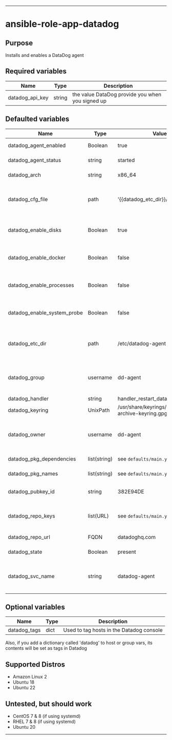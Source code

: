 ----
# ansible-role-app-datadog

## Purpose
Installs and enables a DataDog agent

## Required variables
| Name | Type | Description |
| ---- | ---- | ----------- |
| datadog_api_key | string | the value DataDog provide you when you signed up |

## Defaulted variables
| Name | Type | Value | Description |
| ---- | ---- |----- | ----------- |
| datadog_agent_enabled | Boolean | true | passed to systemd |
| datadog_agent_status | string | started | passed to systemd |
| datadog_arch | string | x86_64 | i386 is not supported |
| datadog_cfg_file | path | '{{datadog_etc_dir}}/datadog.yaml' | would only change if Datadog changed things |
| datadog_enable_disks | Boolean | true | choose whether to monitor disk usage |
| datadog_enable_docker | Boolean | false | choose whether to monitor Docker |
| datadog_enable_processes | Boolean | false | choose whether to monitor processes |
| datadog_enable_system_probe | Boolean | false | choose whether to monitor system |
| datadog_etc_dir | path | /etc/datadog-agent | would only change if Datadog changed things |
| datadog_group | username | dd-agent | would only change if Datadog changed things |
| datadog_handler | string | handler_restart_datadog | |
| datadog_keyring | UnixPath | /usr/share/keyrings/datadog-archive-keyring.gpg ||
| datadog_owner | username | dd-agent | would only change if Datadog changed things |
| datadog_pkg_dependencies | list(string) | see `defaults/main.yml` | things DD depends on |
| datadog_pkg_names | list(string) | see `defaults/main.yml` | main DD packages |
| datadog_pubkey_id | string | 382E94DE | DEPRECATED.  Was used for APT repo |
| datadog_repo_keys | list(URL) | see `defaults/main.yml` | repo keys we need to validate repo downloads |
| datadog_repo_url | FQDN| datadoghq.com | Used for YUM repo |
| datadog_state | Boolean | present | set to absent to uninstall |
| datadog_svc_name | string | datadog-agent | would only change if Datadog changed things |


## Optional variables
| Name | Type | Description |
| ---- | ----- | ----------- |
| datadog_tags | dict | Used to tag hosts in the Datadog console |

Also, if you add a dictionary called 'datadog' to host or group vars, its contents will be set as tags in Datadog

## Supported Distros
- Amazon Linux 2
- Ubuntu 18
- Ubuntu 22

## Untested, but should work
- CentOS 7 & 8 (if using systemd)
- RHEL 7 & 8 (if using systemd)
- Ubuntu 20

****
